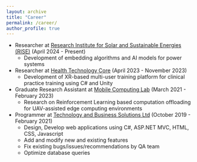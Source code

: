 ```yaml
---
layout: archive
title: "Career"
permalink: /career/
author_profile: true
---
```


* Researcher at <a href="https://rise.gist.ac.kr/enuser" target="_blank">Research Institute for Solar and Sustainable Energies (RISE)</a> (April 2024 - Present)  <br>
  - Development of embedding algorithms and AI models for power systems <br>
* Researcher at <a href="http://htcore15.dwebs1.kr/" target="_blank">Health Technology Core</a> (April 2023 - November 2023)  <br>
  - Development of XR-based multi-user training platform for clinical practice training using C# and Unity <br>
* Graduate Research Assistant at <a href="https://www.researchgate.net/lab/Mobile-Computing-Lab-Sangman-Moh" target="_blank">Mobile Computing Lab</a> (March 2021 -  February 2023)  <br>
  - Research on Reinforcement Learning based computation offloading for UAV-assisted edge computing environments <br>
* Programmer at <a href="http://tecbsl.com/" target="_blank">Technology and Business Solutions Ltd</a> (October 2019 - February 2021) <br>
  - Design, Develop web applications using C#, ASP.NET MVC, HTML, CSS, Javascript  <br>
  - Add and modify new and existing features <br>
  - Fix existing bugs/issues/recommendations by QA team <br>
  - Optimize database queries <br>

